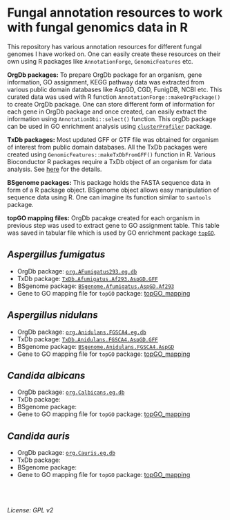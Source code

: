 # Fungal annotation resources to work with fungal genomics data in R
This repository has various annotation resources for different fungal genomes I have worked on. One can easily create these resources on their own using R packages like ``AnnotationForge``, ``GenomicFeatures`` etc.

**OrgDb packages:** To prepare OrgDb package for an organism, gene information, GO assignment, KEGG pathway data was extracted from various public domain databases like AspGD, CGD, FunigDB, NCBI etc. This curated data was used with R function ``AnnotationForge::makeOrgPackage()`` to create OrgDb package. One can store different form of information for each gene in OrgDb package and once created, can easily extract the information using ``AnnotationDbi::select()`` function. This orgDb package can be used in GO enrichment analysis using [``clusterProfiler``](https://bioconductor.org/packages/release/bioc/html/clusterProfiler.html) package. 


**TxDb packages:** Most updated GFF or GTF file was obtained for organism of interest from public domain databases. All the TxDb packages were created using ``GenomicFeatures::makeTxDbFromGFF()`` function in R. Various Bioconductor R packages require a TxDb object of an organism for data analysis. See [here](https://bioconductor.org/packages/release/bioc/html/GenomicFeatures.html) for the details.

**BSgenome packages:** This package holds the FASTA sequence data in form of a R package object. BSgenome object allows easy manipulation of sequence data using R. One can imagine its function similar to ``samtools`` package.

**topGO mapping files:** OrgDb pacakge created for each organism in previous step was used to extract gene to GO assignment table. This table was saved in tabular file which is used by GO enrichment package [``topGO``](https://bioconductor.org/packages/release/bioc/html/topGO.html).

## *Aspergillus fumigatus*
- OrgDb package: [``org.AFumigatus293.eg.db``](A_fumigatus/org.AFumigatus293.eg.db)
- TxDb package: [``TxDb.Afumigatus.Af293.AspGD.GFF``](A_fumigatus/TxDb.Afumigatus.Af293.AspGD.GFF)
- BSgenome package: [``BSgenome.Afumigatus.AspGD.Af293``](A_fumigatus/BSgenome.Afumigatus.AspGD.Af293)
- Gene to GO mapping file for ``topGO`` package: [topGO_mapping](A_fumigatus/topGO_mapping)

## *Aspergillus nidulans*
- OrgDb package: [``org.Anidulans.FGSCA4.eg.db``](A_nidulans/org.Anidulans.FGSCA4.eg.db)
- TxDb package: [``TxDb.Anidulans.FGSCA4.AspGD.GFF``](A_nidulans/TxDb.Anidulans.FGSCA4.AspGD.GFF)
- BSgenome package: [``BSgenome.Anidulans.FGSCA4.AspGD``](A_nidulans/BSgenome.Anidulans.FGSCA4.AspGD)
- Gene to GO mapping file for ``topGO`` package: [topGO_mapping](A_nidulans/topGO_mapping)

## *Candida albicans*
- OrgDb package: [``org.Calbicans.eg.db``](C_albicans/org.Calbicans.eg.db)
- TxDb package: 
- BSgenome package: 
- Gene to GO mapping file for ``topGO`` package: [topGO_mapping](C_albicans/topGO_mapping)

## *Candida auris*
- OrgDb package: [``org.Cauris.eg.db``](C_auris/org.Cauris.eg.db)
- TxDb package: [](C_auris/)
- BSgenome package: [](C_auris/)
- Gene to GO mapping file for ``topGO`` package: [topGO_mapping](C_auris/topGO_mapping)


<br><br><br>
*License: GPL v2*

